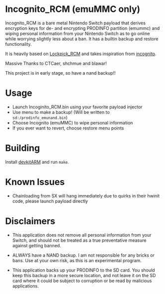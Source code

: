 Incognito_RCM (emuMMC only)
=
Incognito_RCM is a bare metal Nintendo Switch payload that derives encryption keys for de- and encrypting PRODINFO partition (emummc) and wiping personal information from your Nintendo Switch as to go online while worrying slightly less about a ban.
It has a builtin backup and restore functionality.

It is heavily based on [Lockpick_RCM](https://github.com/shchmue/Lockpick_RCM) and takes inspiration from [incognito](https://github.com/blawar/incognito).

Massive Thanks to CTCaer, shchmue and blawar!

This project is in early stage, so have a nand backup!!

Usage
=
* Launch Incoginito_RCM.bin using your favorite payload injector
* Use menu to make a backup! (Will be written to `sd:/prodinfo_emunand.bin`)
* Choose Incognito (emuMMC) to wipe personal information
* If you ever want to revert, choose restore menu points


Building
=
Install [devkitARM](https://devkitpro.org/) and run `make`.

Known Issues
=
* Chainloading from SX will hang immediately due to quirks in their hwinit code, please launch payload directly

Disclaimers
=
* This application does not remove all personal information from your Switch, and should not be treated as a true preventative measure against getting banned.

* ALWAYS have a NAND backup. I am not responsible for any bricks or bans. Use at your own risk, as this is an experimental program.

* This application backs up your PRODINFO to the SD card. You should keep this backup in a more secure location, and not leave it on the SD card where it could be subject to corruption or be read by malicious applications.
